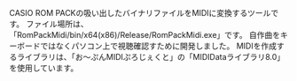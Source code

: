 CASIO ROM PACKの吸い出したバイナリファイルをMIDIに変換するツールです。
ファイル場所は、「RomPackMidi/bin/x64(x86)/Release/RomPackMidi.exe」です。
自作曲をキーボードではなくパソコン上で視聴確認すために開発しました。
MIDIを作成するライブラリは、「お～ぷんMIDIぷろじぇくと」の「MIDIDataライブラリ8.0」を使用しています。
